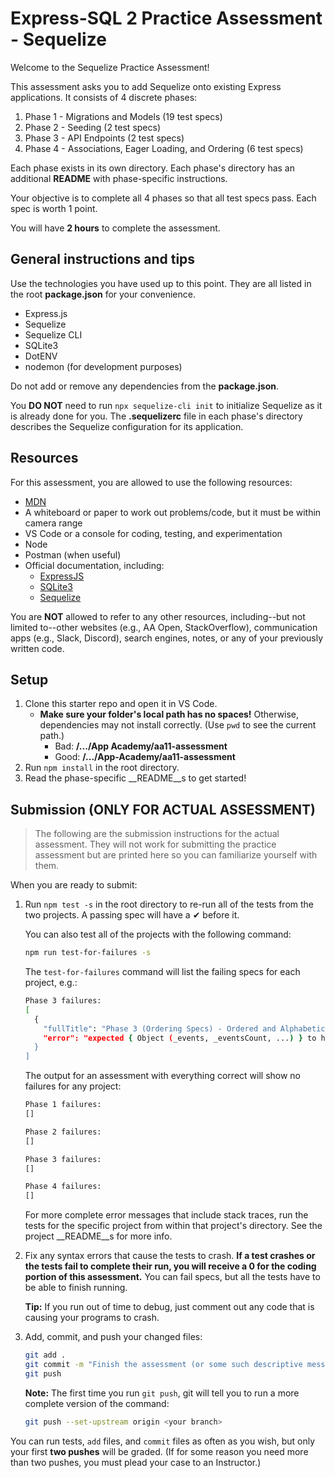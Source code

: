 # Express-SQL 2 Practice Assessment - Sequelize

Welcome to the Sequelize Practice Assessment!

This assessment asks you to add Sequelize onto existing Express applications. It
consists of 4 discrete phases:

1. Phase 1 - Migrations and Models (19 test specs)
2. Phase 2 - Seeding (2 test specs)
3. Phase 3 - API Endpoints (2 test specs)
4. Phase 4 - Associations, Eager Loading, and Ordering (6 test specs)

Each phase exists in its own directory. Each phase's directory has an additional
__README__ with phase-specific instructions.

Your objective is to complete all 4 phases so that all test specs pass. Each
spec is worth 1 point.

You will have **2 hours** to complete the assessment.

## General instructions and tips

Use the technologies you have used up to this point. They are all listed in the
root **package.json** for your convenience.

* Express.js
* Sequelize
* Sequelize CLI
* SQLite3
* DotENV
* nodemon (for development purposes)

Do not add or remove any dependencies from the **package.json**.

You **DO NOT** need to run `npx sequelize-cli init` to initialize Sequelize as
it is already done for you. The **.sequelizerc** file in each phase's directory
describes the Sequelize configuration for its application.

## Resources

For this assessment, you are allowed to use the following resources:

* [MDN]
* A whiteboard or paper to work out problems/code, but it must be within camera
  range
* VS Code or a console for coding, testing, and experimentation
* Node
* Postman (when useful)
* Official documentation, including:
  * [ExpressJS]
  * [SQLite3]
  * [Sequelize]

You are **NOT** allowed to refer to any other resources, including--but not
limited to--other websites (e.g., AA Open, StackOverflow), communication apps
(e.g., Slack, Discord), search engines, notes, or any of your previously
written code.

[MDN]: https://developer.mozilla.org/en-US/
[ExpressJS]: http://expressjs.com/
[SQLite3]: https://www.sqlite.org/docs.html
[Sequelize]: https://sequelize.org/docs/v6/

## Setup

1. Clone this starter repo and open it in VS Code.
   * **Make sure your folder's local path has no spaces!** Otherwise,
     dependencies may not install correctly. (Use `pwd` to see the current
     path.)
     * Bad:  __/.../App Academy/aa11-assessment__
     * Good: __/.../App-Academy/aa11-assessment__
2. Run `npm install` in the root directory.
3. Read the phase-specific __README__s to get started!

## Submission (ONLY FOR ACTUAL ASSESSMENT)

> The following are the submission instructions for the actual assessment. They
> will not work for submitting the practice assessment but are printed here so
> you can familiarize yourself with them.

When you are ready to submit:

1. Run `npm test -s` in the root directory to re-run all of the tests from the
   two projects. A passing spec will have a ✔ before it.

   You can also test all of the projects with the following command:

   ```sh
   npm run test-for-failures -s
   ```

   The `test-for-failures` command will list the failing specs for each
   project, e.g.:

   ```sh
   Phase 3 failures:
   [
     {
       "fullTitle": "Phase 3 (Ordering Specs) - Ordered and Alphabetical Entrees GET /entrees returns entrees ordered by highest price first then name alphabetically",
       "error": "expected { Object (_events, _eventsCount, ...) } to have status code 200 but got 500"
     }
   ]
   ```

   The output for an assessment with everything correct will show no failures
   for any project:

   ```sh
   Phase 1 failures:
   []

   Phase 2 failures:
   []

   Phase 3 failures:
   []

   Phase 4 failures:
   []
   ```

   For more complete error messages that include stack traces, run the tests for
   the specific project from within that project's directory. See the
   project __README__s for more info.
  
2. Fix any syntax errors that cause the tests to crash. **If a test crashes or
   the tests fail to complete their run, you will receive a 0 for the coding
   portion of this assessment.** You can fail specs, but all the tests have to
   be able to finish running.

   **Tip:** If you run out of time to debug, just comment out any code that is
   causing your programs to crash.

3. Add, commit, and push your changed files:

   ```sh
   git add .
   git commit -m "Finish the assessment (or some such descriptive message)"
   git push
   ```

   **Note:** The first time you run `git push`, git will tell you to run a more
   complete version of the command:

   ```sh
   git push --set-upstream origin <your branch>
   ```

You can run tests, `add` files, and `commit` files as often as you wish, but
only your first **two pushes** will be graded. (If for some reason you need more
than two pushes, you must plead your case to an Instructor.)
